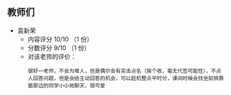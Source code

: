 ## 教师们  
- 袁新荣  
  - 内容评分 10/10 （1 份）  
  - 分数评分 9/10 （1 份）  
  - 对该老师的评价：  
    ```
    很好一老师，不会为难人，但是偶尔会有突击点名（挨个收，毫无代签可能性），不点人回答问题，但是会给主动回答的机会，可以趁机整点平时分，课间时候会找坐前排靠窗那边的同学小小地聊天，很可爱
    ```